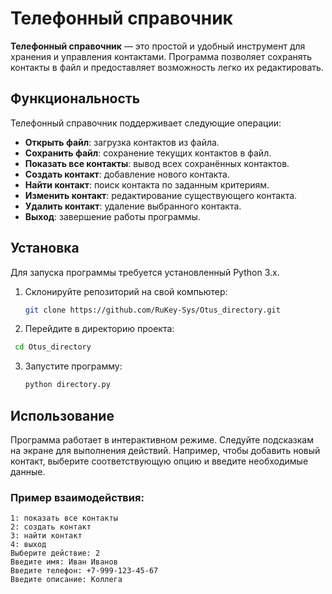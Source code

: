 # Телефонный справочник

**Телефонный справочник** — это простой и удобный инструмент для хранения и управления контактами. Программа позволяет сохранять контакты в файл и предоставляет возможность легко их редактировать.

## Функциональность

Телефонный справочник поддерживает следующие операции:

- **Открыть файл**: загрузка контактов из файла.
- **Сохранить файл**: сохранение текущих контактов в файл.
- **Показать все контакты**: вывод всех сохранённых контактов.
- **Создать контакт**: добавление нового контакта.
- **Найти контакт**: поиск контакта по заданным критериям.
- **Изменить контакт**: редактирование существующего контакта.
- **Удалить контакт**: удаление выбранного контакта.
- **Выход**: завершение работы программы.

## Установка

Для запуска программы требуется установленный Python 3.x. 

1. Склонируйте репозиторий на свой компьютер:
   ```bash
   git clone https://github.com/RuKey-Sys/Otus_directory.git
   ```
2. Перейдите в директорию проекта:
  ```bash
   cd Otus_directory
   ```
3. Запустите программу:
   ```bash
   python directory.py
   ```
## Использование

Программа работает в интерактивном режиме. Следуйте подсказкам на экране для выполнения действий. Например, чтобы добавить новый контакт, выберите соответствующую опцию и введите необходимые данные.

### Пример взаимодействия:

```plaintext
1: показать все контакты
2: создать контакт
3: найти контакт
4: выход
Выберите действие: 2
Введите имя: Иван Иванов
Введите телефон: +7-999-123-45-67
Введите описание: Коллега
